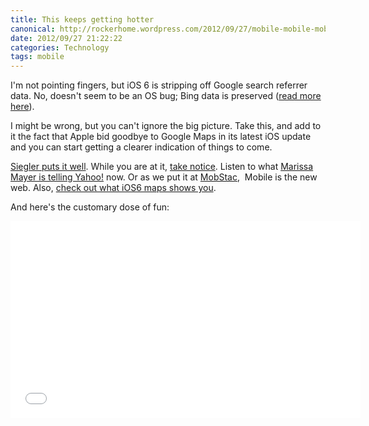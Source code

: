 ```yaml
---
title: This keeps getting hotter
canonical: http://rockerhome.wordpress.com/2012/09/27/mobile-mobile-mobile/
date: 2012/09/27 21:22:22
categories: Technology
tags: mobile
---
```

I'm not pointing fingers, but iOS 6 is stripping off Google search referrer data.<span class="more"></span> No, doesn't seem to be an OS bug; Bing data is preserved ([read more here](http://searchengineland.com/ios-6-removes-all-google-search-referer-data-134560)).

I might be wrong, but you can't ignore the big picture. Take this, and add to it the fact that Apple bid goodbye to Google Maps in its latest iOS update and you can start getting a clearer indication of things to come.

[Siegler puts it well](http://massivegreatness.com/squeeze-my-hand). While you are at it, [take notice](http://massivegreatness.com/mobile). Listen to what [Marissa Mayer is telling Yahoo!](http://www.businessinsider.com/here-is-the-plan-marissa-mayer-just-announced-to-yahoo-employees-2012-9) now. Or as we put it at [MobStac](http://mobstac.com),  Mobile is the new web. Also, [check out what iOS6 maps shows you](http://theamazingios6maps.tumblr.com/).

And here's the customary dose of fun:

<div class="video-box">
    <iframe width="560" height="315" src="//www.youtube.com/embed/QxVlBlhVuY8" frameborder="0" allowfullscreen></iframe>
</div>